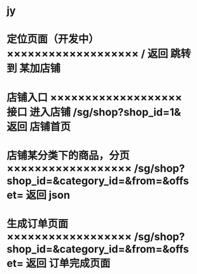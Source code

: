 jy
==

定位页面（开发中）
×××××××××××××××××××
/
返回 跳转到 某加店铺
======================================
店铺入口
×××××××××××××××××××
接口 进入店铺 
/sg/shop?shop_id=1&
返回 店铺首页
======================================
 店铺某分类下的商品，分页
 ××××××××××××××××××
/sg/shop?shop_id=&category_id=&from=&offset=
返回 json
======================================
生成订单页面
××××××××××××××××××
/sg/shop?shop_id=&category_id=&from=&offset=
返回 订单完成页面
==========================================






